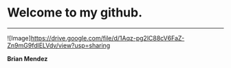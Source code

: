 # Welcome to my github.
---
![Image]https://drive.google.com/file/d/1Aqz-pg2lC88cV6FaZ-Zn9mG9fdlELVdv/view?usp=sharing

**Brian Mendez**
